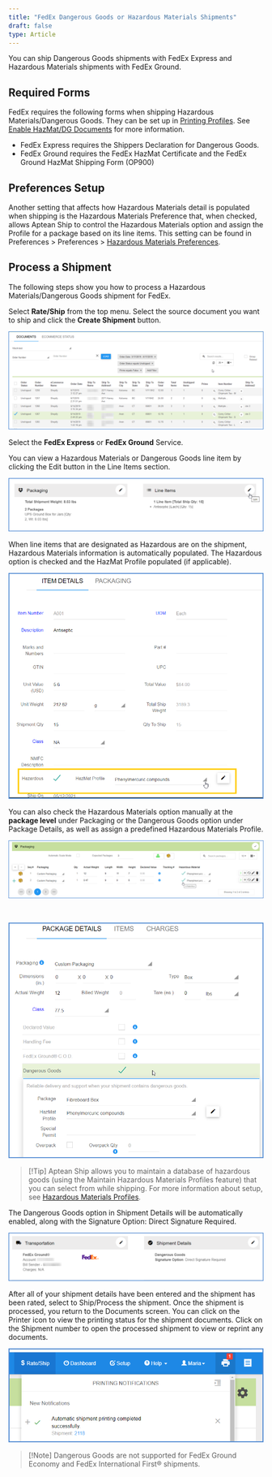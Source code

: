 ```yaml
---
title: "FedEx Dangerous Goods or Hazardous Materials Shipments"
draft: false
type: Article
---
```


You can ship Dangerous Goods shipments with FedEx Express and Hazardous Materials shipments with FedEx Ground.
## Required Forms


FedEx requires the following forms when shipping Hazardous Materials/Dangerous Goods. They can be set up in [Printing Profiles](printing-profiles.md). See [Enable HazMat/DG Documents](enable-hazmatdg-documents.md) for more information.

* FedEx Express requires the Shippers Declaration for Dangerous Goods.
* FedEx Ground requires the FedEx HazMat Certificate and the FedEx Ground HazMat Shipping Form (OP900)


## Preferences Setup

Another setting that affects how Hazardous Materials detail is populated when shipping is the Hazardous Materials Preference that, when checked, allows Aptean Ship to control the Hazardous Materials option and assign the Profile for a package based on its line items. This setting can be found in Preferences > Preferences > [Hazardous Materials Preferences](hazardous-materials-preferences.md).

## Process a Shipment


The following steps show you how to process a Hazardous Materials/Dangerous Goods shipment for FedEx.

Select **Rate/Ship** from the top menu. Select the source document you want to ship and click the **Create Shipment** button.

![ship-ecommerce-orders-1](assets/images/ship-ecommerce-orders-1.png)

Select the **FedEx Express** or **FedEx Ground** Service.

You can view a Hazardous Materials or Dangerous Goods line item by clicking the Edit button in the Line Items section.

![hipping-software-hazmat-shipping-2-2](assets/images/Aptean-Ship-shipping-software-hazmat-shipping-2-2.png)

When line items that are designated as Hazardous are on the shipment, Hazardous Materials information is automatically populated. The Hazardous option is checked and the HazMat Profile populated (if applicable).

![shipping-software-hazmat-shipping-1](assets/images/starship-shipping-software-hazmat-shipping-1.png)



You can also check the Hazardous Materials option manually at the **package level** under Packaging or the Dangerous Goods option under Package Details, as well as assign a predefined Hazardous Materials Profile.

![software-hazmat-shipping-3-2](assets/images/Aptean-Ship-shipping-software-hazmat-shipping-3-2.png)

 

![](assets/images/starship-shipping-software-hazmat-shipping-5.png)

>[!Tip] Aptean Ship allows you to maintain a database of hazardous goods (using the Maintain Hazardous Materials Profiles feature) that you can select from while shipping. For more information about setup, see [Hazardous Materials Profiles](hazardous-materials-profiles.md).



The Dangerous Goods option in Shipment Details will be automatically enabled, along with the Signature Option: Direct Signature Required.

![shipping-software-hazmat-shipping-6-2](assets/images/Aptean-Ship-shipping-software-hazmat-shipping-6-2.png)



After all of your shipment details have been entered and the shipment has been rated, select to Ship/Process the shipment. Once the shipment is processed, you return to the Documents screen. You can click on the Printer icon to view the printing status for the shipment documents. Click on the Shipment number to open the processed shipment to view or reprint any documents.

![software-hazmat-shipping-4](assets/images/starship-shipping-software-hazmat-shipping-4.png)

>[!Note] Dangerous Goods are not supported for FedEx Ground Economy and FedEx International First® shipments.


